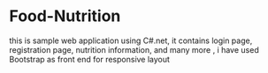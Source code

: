 # Food-Nutrition
this is sample web application using C#.net, it contains login page, registration page, nutrition information, and many more , i have used Bootstrap as front end for responsive layout
